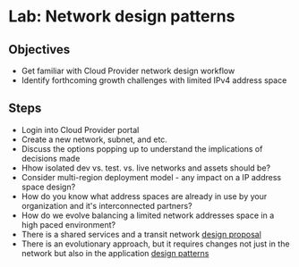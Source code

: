 # Lab: Network design patterns

## Objectives

* Get familiar with Cloud Provider network design workflow
* Identify forthcoming growth challenges with limited IPv4 address space

## Steps

* Login into Cloud Provider portal
* Create a new network, subnet, and etc.
* Discuss the options popping up to understand the implications of decisions made
* Hhow isolated dev vs. test. vs. live networks and assets should be?
* Consider multi-region deployment model - any impact on a IP address space design?
* How do you know what address spaces are already in use by your organization and it's interconnected partners?
* How do we evolve balancing a limited network addresses space in a high paced environment?
* There is a shared services and a transit network [design proposal](https://www.aviatrix.com/blog/architectural-evolution-networking-public-cloud/)
* There is an evolutionary approach, but it requires changes not just in the network but also in the application [design patterns](http://vkhazin.postach.io/post/infra-and-app-evolution)